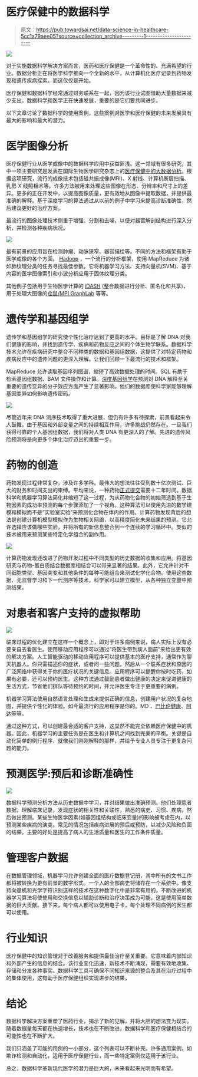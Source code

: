 # 医疗保健中的数据科学

> 原文：<https://pub.towardsai.net/data-science-in-healthcare-5cc1a79aee05?source=collection_archive---------1----------------------->

![](img/09a415387d717951cc528f12bdf2a847.png)

对于实施数据科学解决方案而言，医药和医疗保健是一个革命性的、充满希望的行业。数据分析正在将医学科学推向一个全新的水平，从计算机化医疗记录到药物发现和遗传疾病探索。而这仅仅是开始。

医疗保健和数据科学经常通过财务联系在一起，因为该行业试图借助大量数据来减少支出。数据科学和医学正在快速发展，重要的是它们要共同进步。

以下文章讨论了数据科学的使用案例，这些案例对医学和医疗保健的未来发展具有最大的影响和最大的潜力。

# 医学图像分析

医疗保健行业从医学成像中的数据科学应用中获益匪浅。这一领域有很多研究，其中一项主要研究是发表在国际生物医学研究杂志上的[医疗保健中的大数据分析](https://www.hindawi.com/journals/bmri/2015/370194/)。根据这项研究，流行的成像技术包括磁共振成像(MRI)、X 射线、计算机断层扫描、乳房 X 线照相术等。许多方法被用来处理这些图像在形态、分辨率和尺寸上的差异。更多的正在开发中，以提高图像质量，更有效地从图像中提取数据，并提供最准确的解释。基于深度学习的算法通过从以前的例子中学习来提高诊断准确性，然后建议更好的治疗方案。

最流行的图像处理技术侧重于增强、分割和去噪，以便对器官解剖结构进行深入分析，并检测各种疾病状况。

![](img/959736f03cea71969b4b2e544be01240.png)

最有前景的应用旨在检测肿瘤、动脉狭窄、器官描绘等。不同的方法和框架有助于医学成像的各个方面。 [Hadoop](http://hadoop.apache.org/) ，一个流行的分析框架，使用 MapReduce 为诸如肺纹理分类的任务寻找最佳参数。它将机器学习方法、支持向量机(SVM)、基于内容的医学图像索引和小波分析应用于固体纹理分类。

其他例子包括用于生物医学计算的 [iDASH](https://www.ncbi.nlm.nih.gov/pmc/articles/PMC3277627/) (整合数据进行分析、匿名化和共享)，用于处理大图像的[仓鼠/MPI GraphLab](http://pivotalhd-210.docs.pivotal.io/doc/2100/webhelp/topics/GraphLab.html) 等等。

# 遗传学和基因组学

遗传学和基因组学的研究使个性化治疗达到了更高的水平。目标是了解 DNA 对我们健康的影响，并找到遗传学、疾病和药物反应之间的个体生物学联系。数据科学技术允许在疾病研究中整合不同种类的数据和基因组数据，这提供了对特定药物和疾病反应中的遗传问题的更深入理解。让我们回顾一下最流行的技术和框架。

MapReduce 允许读取基因序列图谱，缩短了高效数据处理的时间。SQL 有助于检索基因组数据、BAM 文件操作和计算。[深度基因组学](https://www.deepgenomics.com/)在预测对 DNA 解释至关重要的遗传变异的分子效应方面产生了显著影响。他们的数据库使科学家能够理解基因变异如何影响遗传密码。

![](img/852aa60f64e9d1cca1fd4f4ecfff46ae.png)

尽管近年来 DNA 测序技术取得了重大进展，但仍有许多有待探索，前景看起来令人鼓舞。由于基因和外部变量之间的持续相互作用，许多挑战仍然存在。一旦我们获得可靠的个人基因组数据，我们将对人类 DNA 有更深入的了解。先进的遗传风险预测将是向更多个体化治疗迈出的重要一步。

# 药物的创造

药物发现过程非常复杂，涉及许多学科。最伟大的想法往往受到数十亿次测试、巨大的财务和时间支出的束缚。平均来说，一种药物[正式提交](https://www.drugs.com/fda-approval-process.html)需要十二年时间。数据科学和机器学习算法简化并缩短了这一过程，为从药物化合物的初始筛选到基于生物因素的成功率预测的每个步骤添加了一个视角。这种算法可以使用先进的数学建模和模拟而不是“实验室实验”来预测化合物在体内的作用。计算药物发现背后的想法是创建计算机模型模拟作为生物相关网络，以高精度简化未来结果的预测。它允许选择应该做哪些实验，并将所有的新信息整合到一个连续的学习循环中。类似的技术被用来预测某些特定化学组合的副作用。

![](img/59215fbe8fba1624db7ae446985a1b3b.png)

计算药物发现还改进了药物开发过程中不同类型的历史数据的收集和应用。将基因研究与药物-蛋白质结合数据库相结合可以带来显著的结果。此外，它允许针对不同细胞类型、基因突变和其他条件的每种可能组合来测试化学化合物。使用这些数据、无监督学习和下一代测序等技术，科学家可以建立模型，从各种独立变量中预测结果。

# 对患者和客户支持的虚拟帮助

![](img/b94b5e40d9739d221effe0468918d55e.png)

临床过程的优化建立在这样一个概念上，即对于许多病例来说，病人实际上没有必要亲自去看医生。使用移动应用程序可以通过“将医生带到病人面前”来给出更有效的解决方案。人工智能驱动的移动应用程序可以提供基本的医疗支持，通常作为聊天机器人。你只需描述你的症状，或者问一些问题，然后从一个联系症状和原因的广泛网络中获得关于你的医疗状况的关键信息。应用程序可以提醒你按时吃药，如果有必要，还可以预约医生。这种方法通过鼓励患者做出健康的决定来促进健康的生活方式，节省他们排队等待预约的时间，并允许医生专注于更重要的病例。

机器学习算法使用自然语言处理和生成来提供正确的信息，创建用户状况的复杂地图，并提供个性化的体验。如今最流行的应用程序是你的。MD 、[巴比伦健康](https://www.babylonhealth.com/)、[阿达](https://ada.com/)等等。

通过这种方式，可以创建最合适的客户支持，这显然不能完全依赖医疗保健中的机器。因此，机器学习的主要任务是在医生和计算机之间找到完美的平衡。关键是自动化简单的例行程序，就像我们刚刚解释的那样，并给予专业人员专注于更复杂问题的能力。

# 预测医学:预后和诊断准确性

![](img/17afd35e4193c03b290dcf59c5b9c0b9.png)

数据科学预测分析方法从历史数据中学习，并对结果做出准确预测。他们处理患者数据，理解临床记录，发现症状的相关性和关联性，熟悉的病史、习惯、疾病，然后做出预测。某些生物医学因素(如基因组结构或临床变量)的影响被考虑在内，以预测某些疾病的演变。常见的情况包括疾病进展的预后或预防，以减少风险和负面的结果。主要的好处是提高了病人的生活质量和医生的工作条件质量。

# 管理客户数据

在数据管理领域，机器学习允许创建全面的医疗数据登记册，其中所有的文书工作都将被转换为更有前景的数字形式。一个人的全部病史将储存在一个系统中。像支持向量机和光学字符识别这样的技术在这种数字化中是非常有用的。不断改进的机器学习算法将使使用和交换信息以辅助诊断和治疗决策成为可能，这是使用简单数据的巨大贡献。接下来，每个病人都可以使用电子卡，每个处理不同病例的医生都可以使用。

# 行业知识

医疗保健中的知识管理对于改善服务和提供最佳治疗至关重要。它意味着内部知识和外部产生的信息的结合。该行业变化迅速，新技术不断涌现，需要有效地收集、存储和分发各种事实。数据科学工具可确保不同知识来源的整合及其在治疗过程中的集体使用，这有助于医疗保健组织实现进步的结果。

# 结论

数据科学解决方案重塑了医药行业，揭示了新的见解，并将大胆的想法变为现实。随着数据量每天都在快速增长，技术也在不断改进，数据科学和医疗保健相结合的可能性也在不断扩大。

我们只涵盖了可能的用例的一小部分，这个列表可以不断补充。许多通用案例，如欺诈检测和自动化，适用于医疗保健行业，而一些特定案例仅适用于该行业。

总之，数据科学革新现代医学的潜力是巨大的，未来看起来光明而有希望。